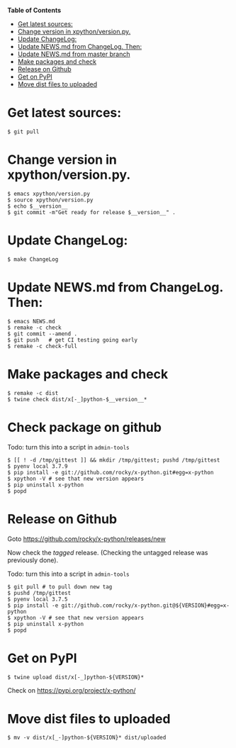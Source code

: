 <!-- markdown-toc start - Don't edit this section. Run M-x markdown-toc-refresh-toc -->
**Table of Contents**

- [Get latest sources:](#get-latest-sources)
- [Change version in xpython/version.py.](#change-version-in-xpythonversionpy)
- [Update ChangeLog:](#update-changelog)
- [Update NEWS.md from ChangeLog. Then:](#update-newsmd-from-changelog-then)
- [Update NEWS.md from master branch](#update-newsmd-from-master-branch)
- [Make packages and check](#make-packages-and-check)
- [Release on Github](#release-on-github)
- [Get on PyPI](#get-on-pypi)
- [Move dist files to uploaded](#move-dist-files-to-uploaded)

<!-- markdown-toc end -->

# Get latest sources:

    $ git pull

# Change version in xpython/version.py.

    $ emacs xpython/version.py
    $ source xpython/version.py
    $ echo $__version__
    $ git commit -m"Get ready for release $__version__" .


# Update ChangeLog:

    $ make ChangeLog

#  Update NEWS.md from ChangeLog. Then:

    $ emacs NEWS.md
    $ remake -c check
    $ git commit --amend .
    $ git push   # get CI testing going early
    $ remake -c check-full

# Make packages and check

    $ remake -c dist
	$ twine check dist/x[-_]python-$__version__*

# Check package on github

Todo: turn this into a script in `admin-tools`

	$ [[ ! -d /tmp/gittest ]] && mkdir /tmp/gittest; pushd /tmp/gittest
	$ pyenv local 3.7.9
	$ pip install -e git://github.com/rocky/x-python.git#egg=x-python
	$ xpython -V # see that new version appears
	$ pip uninstall x-python
	$ popd

# Release on Github

Goto https://github.com/rocky/x-python/releases/new

Now check the *tagged* release. (Checking the untagged release was previously done).

Todo: turn this into a script in `admin-tools`

	$ git pull # to pull down new tag
    $ pushd /tmp/gittest
	$ pyenv local 3.7.5
	$ pip install -e git://github.com/rocky/x-python.git@${VERSION}#egg=x-python
	$ xpython -V # see that new version appears
	$ pip uninstall x-python
	$ popd

# Get on PyPI

	$ twine upload dist/x[-_]python-${VERSION}*

Check on https://pypi.org/project/x-python/

# Move dist files to uploaded

	$ mv -v dist/x[_-]python-${VERSION}* dist/uploaded
